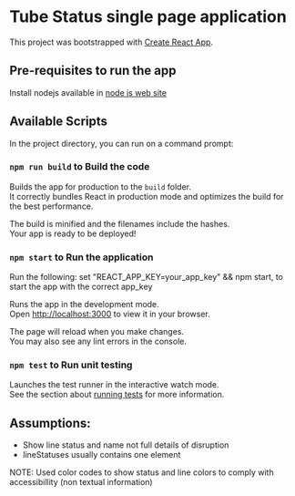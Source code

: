 # Tube Status single page application

This project was bootstrapped with [Create React App](https://github.com/facebook/create-react-app).

## Pre-requisites to run the app
Install nodejs available in [node js web site](https://nodejs.org/en)

## Available Scripts

In the project directory, you can run on a command prompt:

### `npm run build` to Build the code

Builds the app for production to the `build` folder.\
It correctly bundles React in production mode and optimizes the build for the best performance.

The build is minified and the filenames include the hashes.\
Your app is ready to be deployed!

### `npm start` to Run the application

Run the following: set "REACT_APP_KEY=your_app_key" && npm start, 
to start the app with the correct app_key

Runs the app in the development mode.\
Open [http://localhost:3000](http://localhost:3000) to view it in your browser.

The page will reload when you make changes.\
You may also see any lint errors in the console.

### `npm test` to Run unit testing

Launches the test runner in the interactive watch mode.\
See the section about [running tests](https://facebook.github.io/create-react-app/docs/running-tests) for more information.

## Assumptions:

- Show line status and name not full details of disruption
- lineStatuses usually contains one element

NOTE: Used color codes to show status and line colors to comply with accessibillity (non textual information)

